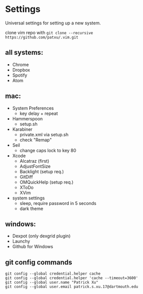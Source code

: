 # Settings

Universal settings for setting up a new system.

clone vim repo with `git clone --recursive https://github.com/patxu/.vim.git`

## all systems:
- Chrome  
- Dropbox  
- Spotify  
- Atom

## mac:
- System Preferences
  - key delay + repeat
- Hammerspoon   
  - setup.sh
- Karabiner   
  - private.xml via setup.sh
  - check "Remap"
- Seil  
  - change caps lock to key 80  
- Xcode
  - Alcatraz (first)
  - AdjustFontSize
  - Backlight (setup req.)
  - GitDiff
  - OMQuickHelp (setup req.)
  - XToDo
  - XVim
- system settings
  - sleep, require password in 5 seconds
  - dark theme

## windows:
- Dexpot (only dexgrid plugin)
- Launchy  
- Github for Windows  

## git config commands
`git config --global credential.helper cache`  
`git config --global credential.helper 'cache --timeout=3600'`  
`git config --global user.name "Patrick Xu"`  
`git config --global user.email patrick.s.xu.17@dartmouth.edu`  

